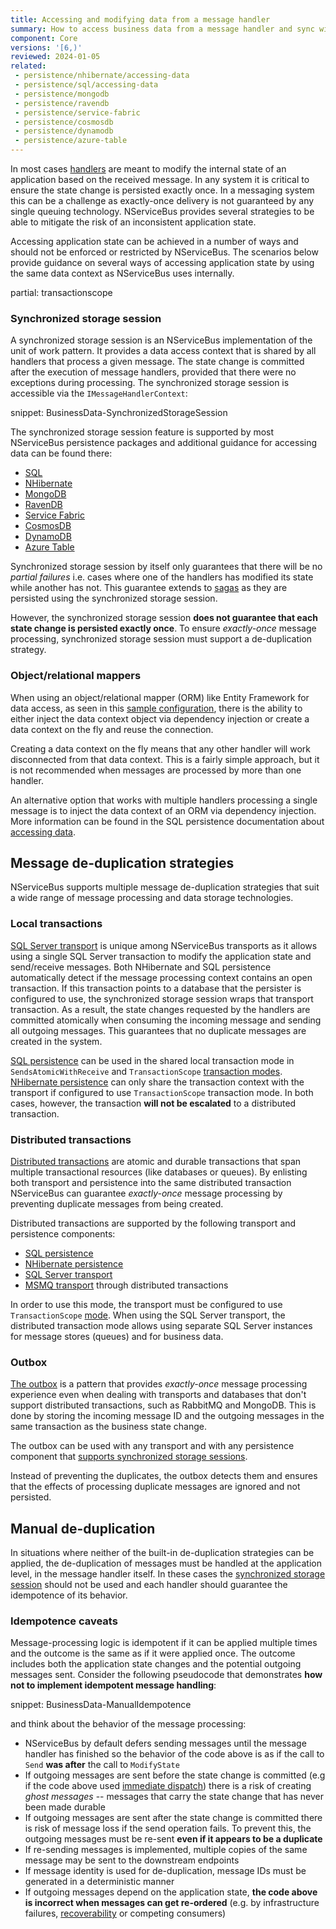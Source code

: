 ```yaml
---
title: Accessing and modifying data from a message handler
summary: How to access business data from a message handler and sync with message consumption and modifications to NServiceBus-controlled data.
component: Core
versions: '[6,)'
reviewed: 2024-01-05
related:
 - persistence/nhibernate/accessing-data
 - persistence/sql/accessing-data
 - persistence/mongodb
 - persistence/ravendb
 - persistence/service-fabric
 - persistence/cosmosdb
 - persistence/dynamodb
 - persistence/azure-table
---
```



In most cases [handlers](/nservicebus/handlers/) are meant to modify the internal state of an application based on the received message. In any system it is critical to ensure the state change is persisted exactly once. In a messaging system this can be a challenge as exactly-once delivery is not guaranteed by any single queuing technology. NServiceBus provides several strategies to be able to mitigate the risk of an inconsistent application state.

Accessing application state can be achieved in a number of ways and should not be enforced or restricted by NServiceBus. The scenarios below provide guidance on several ways of accessing application state by using the same data context as NServiceBus uses internally.

partial: transactionscope

### Synchronized storage session

A synchronized storage session is an NServiceBus implementation of the unit of work pattern. It provides a data access context that is shared by all handlers that process a given message. The state change is committed after the execution of message handlers, provided that there were no exceptions during processing. The synchronized storage session is accessible via the `IMessageHandlerContext`:

snippet: BusinessData-SynchronizedStorageSession

The synchronized storage session feature is supported by most NServiceBus persistence packages and additional guidance for accessing data can be found there:

- [SQL](/persistence/sql/accessing-data.md)
- [NHibernate](/persistence/nhibernate/accessing-data.md)
- [MongoDB](/persistence/mongodb/#transactions-shared-transactions)
- [RavenDB](/persistence/ravendb/#shared-session)
- [Service Fabric](/persistence/service-fabric/transaction-sharing.md)
- [CosmosDB](/persistence/cosmosdb/transactions.md#sharing-the-transaction)
- [DynamoDB](/persistence/dynamodb/transactions.md#dynamodbcontext)
- [Azure Table](/persistence/azure-table/transactions.md#sharing-the-transaction)

Synchronized storage session by itself only guarantees that there will be no *partial failures* i.e. cases where one of the handlers has modified its state while another has not. This guarantee extends to [sagas](/nservicebus/sagas/) as they are persisted using the synchronized storage session.

However, the synchronized storage session **does not guarantee that each state change is persisted exactly once**. To ensure *exactly-once* message processing, synchronized storage session must support a de-duplication strategy.

### Object/relational mappers

When using an object/relational mapper (ORM) like Entity Framework for data access, as seen in this [sample configuration](/samples/transactional-session/aspnetcore-webapi/#configuration), there is the ability to either inject the data context object via dependency injection or create a data context on the fly and reuse the connection.

Creating a data context on the fly means that any other handler will work disconnected from that data context. This is a fairly simple approach, but it is not recommended when messages are processed by more than one handler.

An alternative option that works with multiple handlers processing a single message is to inject the data context of an ORM via dependency injection. More information can be found in the SQL persistence documentation about [accessing data](/persistence/sql/accessing-data.md).

## Message de-duplication strategies

NServiceBus supports multiple message de-duplication strategies that suit a wide range of message processing and data storage technologies.

### Local transactions

[SQL Server transport](/transports/sql) is unique among NServiceBus transports as it allows using a single SQL Server transaction to modify the application state and send/receive messages. Both NHibernate and SQL persistence automatically detect if the message processing context contains an open transaction. If this transaction points to a database that the persister is configured to use, the synchronized storage session wraps that transport transaction. As a result, the state changes requested by the handlers are committed atomically when consuming the incoming message and sending all outgoing messages. This guarantees that no duplicate messages are created in the system.

[SQL persistence](/persistence/sql/accessing-data.md) can be used in the shared local transaction mode in `SendsAtomicWithReceive` and `TransactionScope` [transaction modes](/transports/transactions.md). [NHibernate persistence](/persistence/nhibernate) can only share the transaction context with the transport if configured to use `TransactionScope` transaction mode. In both cases, however, the transaction **will not be escalated** to a distributed transaction.

### Distributed transactions

[Distributed transactions](/transports/transactions.md#transactions-transaction-scope-distributed-transaction) are atomic and durable transactions that span multiple transactional resources (like databases or queues). By enlisting both transport and persistence into the same distributed transaction NServiceBus can guarantee *exactly-once* message processing by preventing duplicate messages from being created.

Distributed transactions are supported by the following transport and persistence components:

- [SQL persistence](/persistence/sql)
- [NHibernate persistence](/persistence/nhibernate)
- [SQL Server transport](/transports/sql)
- [MSMQ transport](/transports/msmq/) through distributed transactions

In order to use this mode, the transport must be configured to use `TransactionScope` [mode](/transports/transactions.md). When using the SQL Server transport, the distributed transaction mode allows using separate SQL Server instances for message stores (queues) and for business data.

### Outbox

[The outbox](/nservicebus/outbox) is a pattern that provides *exactly-once* message processing experience even when dealing with transports and databases that don't support distributed transactions, such as RabbitMQ and MongoDB. This is done by storing the incoming message ID and the outgoing messages in the same transaction as the business state change.

The outbox can be used with any transport and with any persistence component that [supports synchronized storage sessions](#synchronized-storage-session).

Instead of preventing the duplicates, the outbox detects them and ensures that the effects of processing duplicate messages are ignored and not persisted.

## Manual de-duplication

In situations where neither of the built-in de-duplication strategies can be applied, the de-duplication of messages must be handled at the application level, in the message handler itself. In these cases the [synchronized storage session](#synchronized-storage-session) should not be used and each handler should guarantee the idempotence of its behavior.

### Idempotence caveats

Message-processing logic is idempotent if it can be applied multiple times and the outcome is the same as if it were applied once. The outcome includes both the application state changes and the potential outgoing messages sent. Consider the following pseudocode that demonstrates **how not to implement idempotent message handling**:

snippet: BusinessData-ManualIdempotence

and think about the behavior of the message processing:

- NServiceBus by default defers sending messages until the message handler has finished so the behavior of the code above is as if the call to `Send` **was after** the call to `ModifyState`
- If outgoing messages are sent before the state change is committed (e.g if the code above used [immediate dispatch](/nservicebus/messaging/send-a-message.md#dispatching-a-message-immediately)) there is a risk of creating *ghost messages* -- messages that carry the state change that has never been made durable
- If outgoing messages are sent after the state change is committed there is risk of message loss if the send operation fails. To prevent this, the outgoing messages must be re-sent **even if it appears to be a duplicate**
- If re-sending messages is implemented, multiple copies of the same message may be sent to the downstream endpoints
- If message identity is used for de-duplication, message IDs must be generated in a deterministic manner
- If outgoing messages depend on the application state, **the code above is incorrect when messages can get re-ordered** (e.g. by infrastructure failures, [recoverability](/nservicebus/recoverability) or competing consumers)
